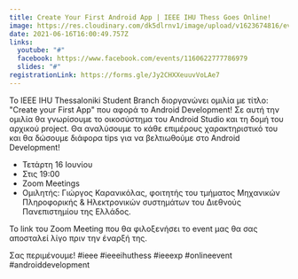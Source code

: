```yaml
---
title: Create Your First Android App | IEEE IHU Thess Goes Online!
image: https://res.cloudinary.com/dk5dlrnv1/image/upload/v1623674816/events/199301800_4592078610822237_998033470997273111_n.jpg_thuksn.jpg
date: 2021-06-16T16:00:49.757Z
links:
  youtube: "#"
  facebook: https://www.facebook.com/events/1160622777786979
  slides: "#"
registrationLink: https://forms.gle/Jy2CHXXeuuvVoLAe7
---
```

Το IEEE IHU Thessaloniki Student Branch διοργανώνει ομιλία με τίτλο: "Create your First App" που αφορά το Android Development!
Σε αυτή την ομιλία θα γνωρίσουμε το οικοσύστημα του Android Studio και τη δομή του αρχικού project. Θα αναλύσουμε το κάθε επιμέρους χαρακτηριστικό του και θα δώσουμε διάφορα tips για να βελτιωθούμε στο Android Development!

- Τετάρτη 16 Ιουνίου
- Στις 19:00
- Zoom Meetings
- Oμιλητής: Γιώργος Καρανικόλας, φοιτητής του τμήματος Μηχανικών Πληροφορικής & Ηλεκτρονικών συστημάτων του Διεθνούς Πανεπιστημίου της Ελλάδος.

Το link του Zoom Meeting που θα φιλοξενήσει τo event μας θα σας αποσταλεί λίγο πριν την έναρξή της.

Σας περιμένουμε!
#ieee #ieeeihuthess #ieeexp #onlineevent #androiddevelopment